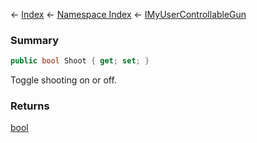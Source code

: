 ← [Index](Api-Index) ← [Namespace Index](Namespace-Index) ← [IMyUserControllableGun](Sandbox.ModAPI.Ingame.IMyUserControllableGun)

### Summary

```csharp
public bool Shoot { get; set; }
```

Toggle shooting on or off.

### Returns

[bool](https://docs.microsoft.com/en-us/dotnet/api/System.Boolean?view=netframework-4.6)

